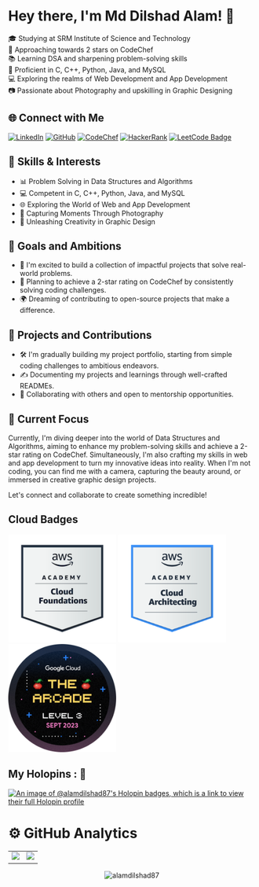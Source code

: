 # Hey there, I'm Md Dilshad Alam! 👋

🎓 Studying at SRM Institute of Science and Technology  
🌟 Approaching towards 2 stars on CodeChef  
📚 Learning DSA and sharpening problem-solving skills  
🚀 Proficient in C, C++, Python, Java, and MySQL  
💻 Exploring the realms of Web Development and App Development  
📷 Passionate about Photography and upskilling in Graphic Designing  

## 🌐 Connect with Me

[![LinkedIn](https://img.shields.io/badge/LinkedIn-alamdilshad87-blue?style=flat&logo=linkedin&logoColor=white)](https://www.linkedin.com/in/alamdilshad87)
[![GitHub](https://img.shields.io/badge/Github-alamdilshad87-black?style=flat&logo=github&logoColor=white)](https://github.com/alamdilshad87)
[![CodeChef](https://img.shields.io/badge/CodeChef-alamdilshad87-%23B92B27?style=flat&logo=codechef&logoColor=white)](https://www.codechef.com/users/alam_dilshad87)
[![HackerRank](https://img.shields.io/badge/HackerRank-alamdilshad87-brightgreen?style=flat&logo=hackerrank&logoColor=white)](https://www.hackerrank.com/ma8680)
[![LeetCode Badge](https://img.shields.io/badge/LeetCode-alamdilshad87-orange?style=flat&logo=leetcode&logoColor=white)](https://leetcode.com/alam_dilshad87)


## 🚀 Skills & Interests

- 📊 Problem Solving in Data Structures and Algorithms
- 💻 Competent in C, C++, Python, Java, and MySQL
- 🌐 Exploring the World of Web and App Development
- 📸 Capturing Moments Through Photography
- 🎨 Unleashing Creativity in Graphic Design
  
## 🚀 Goals and Ambitions

- 🔭 I'm excited to build a collection of impactful projects that solve real-world problems.
- 🌟 Planning to achieve a 2-star rating on CodeChef by consistently solving coding challenges.
- 🌍 Dreaming of contributing to open-source projects that make a difference.

## 📂 Projects and Contributions

- 🛠️ I'm gradually building my project portfolio, starting from simple coding challenges to ambitious endeavors.
- ✍️ Documenting my projects and learnings through well-crafted READMEs.
- 🤝 Collaborating with others and open to mentorship opportunities.


## 🌱 Current Focus

Currently, I'm diving deeper into the world of Data Structures and Algorithms, aiming to enhance my problem-solving skills and achieve a 2-star rating on CodeChef. Simultaneously, I'm also crafting my skills in web and app development to turn my innovative ideas into reality. When I'm not coding, you can find me with a camera, capturing the beauty around, or immersed in creative graphic design projects.

Let's connect and collaborate to create something incredible!

## Cloud Badges

<img src="./aws-academy-graduate-aws-academy-cloud-foundations.png" width="220" height="220">  <img src="aws-academy-graduate-aws-academy-cloud-architecting.png" width="220" height="220">  <img src="Google_Cloud_Lvl3.png" width="220" height="220">



## My Holopins : 🦖


[![An image of @alamdilshad87's Holopin badges, which is a link to view their full Holopin profile](https://holopin.me/alamdilshad87)](https://holopin.io/@alamdilshad87)

# ⚙️ GitHub Analytics
  
<table>
  <tr>
<td><img height="180px" src="https://github-readme-stats.vercel.app/api?username=alamdilshad87&show_icons=true&theme=dark" />
    <td><img height="170px" src="https://github-readme-stats.vercel.app/api/top-langs/?username=alamdilshad87&layout=compact&theme=dark" /></td>
  </tr>
</table>

<div align="center">
<p><img align="center" src="https://github-readme-streak-stats.herokuapp.com/?user=alamdilshad87&layout=compact&theme=dark" alt="alamdilshad87"/></p>
  </div>

